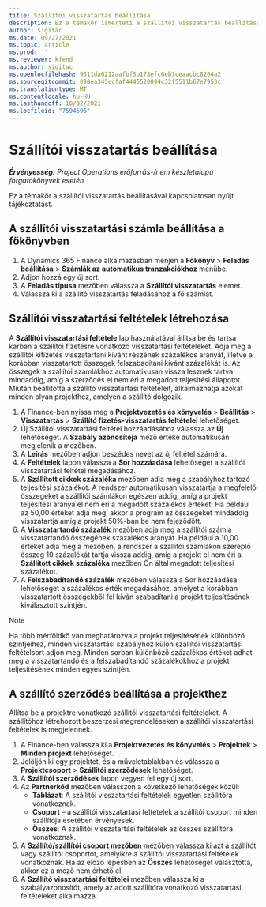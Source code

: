 ```yaml
---
title: Szállítói visszatartás beállítása
description: Ez a témakör ismerteti a szállítói visszatartás beállítását.
author: sigitac
ms.date: 09/27/2021
ms.topic: article
ms.prod: ''
ms.reviewer: kfend
ms.author: sigitac
ms.openlocfilehash: 9511da6212aafbf5b173efc6eb1ceaacbc8264a2
ms.sourcegitcommit: 098ea345ecfaf4445520094c32f5511b67e7953c
ms.translationtype: MT
ms.contentlocale: hu-HU
ms.lasthandoff: 10/02/2021
ms.locfileid: "7594596"
---
```

# <a name="set-up-vendor-retention"></a>Szállítói visszatartás beállítása

_**Érvényesség:** Project Operations erőforrás-/nem készletalapú forgatókönyvek esetén_

Ez a témakör a szállítói visszatartás beállításával kapcsolatosan nyújt tájékoztatást.

## <a name="set-up-a-vendor-retention-account-in-general-ledger"></a>A szállítói visszatartási számla beállítása a főkönyvben

1. A Dynamics 365 Finance alkalmazásban menjen a **Főkönyv** > **Feladás beállítása** > **Számlák az automatikus tranzakciókhoz** menübe.
2. Adjon hozzá egy új sort.
3. A **Feladás típusa** mezőben válassza a **Szállítói visszatartás** elemet.
4. Válassza ki a szállító visszatartás feladásához a fő számlát.

## <a name="create-vendor-retention-terms"></a>Szállítói visszatartási feltételek létrehozása

A **Szállítói visszatartási feltétele** lap használatával állítsa be és tartsa karban a szállítói fizetésre vonatkozó visszatartási feltételeket. Adja meg a szállítói kifizetés visszatartani kívánt részének százalékos arányát, illetve a korábban visszatartott összegek felszabadítani kívánt százalékát is. Az összegek a szállítói számlákhoz automatikusan vissza lesznek tartva mindaddig, amíg a szerződés el nem éri a megadott teljesítési állapotot. Miután beállította a szállító visszatartási feltételeit, alkalmazhatja azokat minden olyan projekthez, amelyen a szállító dolgozik.

1. A Finance-ben nyissa meg a **Projektvezetés és könyvelés** > **Beállítás** > **Visszatartás** > **Szállító fizetés-visszatartás feltételei** lehetőséget.
2. Új Szállítói visszatartási feltétel hozzáadásához válassza az **Új** lehetőséget. A **Szabály azonosítója** mező értéke automatikusan megjelenik a mezőben. 
3. A **Leírás** mezőben adjon beszédes nevet az új feltétel számára.
4. A **Feltételek** lapon válassza a **Sor hozzáadása** lehetőséget a szállítói visszatartási feltétel megadásához.
5. A **Szállított cikkek százaléka** mezőben adja meg a szabályhoz tartozó teljesítési százalékot. A rendszer automatikusan visszatartja a megfelelő összegeket a szállítói számlákon egészen addig, amíg a projekt teljesítési aránya el nem éri a megadott százalékos értéket. Ha például az 50,00 értéket adja meg, akkor a program az összegeket mindaddig visszatartja amíg a projekt 50%-ban be nem fejeződött.
6. A **Visszatartandó százalék** mezőben adja meg a szállítói számla visszatartandó összegének százalékos arányát. Ha például a 10,00 értéket adja meg a mezőben, a rendszer a szállítói számlákon szereplő összeg 10 százalékát tartja vissza addig, amíg a projekt el nem éri a **Szállított cikkek százaléka** mezőben Ön által megadott teljesítési százalékot.
7. A **Felszabadítandó százalék** mezőben válassza a Sor hozzáadása lehetőséget a százalékos érték megadásához, amelyet a korábban visszatartott összegekből fel kíván szabadítani a projekt teljesítésének kiválasztott szintjén.

> [!NOTE]
> Ha több mérföldkő van meghatározva a projekt teljesítésének különböző szintjeihez, minden visszatartási szabályhoz külön szállítói visszatartási feltételsort adjon meg. Minden sorban különböző százalékos értéket adhat meg a visszatartandó és a felszabadítandó százalékokhoz a projekt teljesítésének minden egyes szintjén.

## <a name="set-up-a-vendor-agreement-for-the-project"></a>A szállító szerződés beállítása a projekthez

Állítsa be a projektre vonatkozó szállítói visszatartási feltételeket. A szállítóhoz létrehozott beszerzési megrendeléseken a szállítói visszatartási feltételek is megjelennek.

1. A Finance-ben válassza ki a **Projektvezetés és könyvelés** > **Projektek** > **Minden projekt** lehetőséget. 
2. Jelöljön ki egy projektet, és a műveletablakban és válassza a **Projektcsoport** > **Szállítói szerződések** lehetőséget.
3. A **Szállítói szerződések** lapon vegyen fel egy új sort.
4. Az **Partnerkód** mezőben válasszon a következő lehetőségek közül:
   - **Táblázat**: A szállítói visszatartási feltételek egyetlen szállítóra vonatkoznak.
   - **Csoport** – a szállítói visszatartási feltételek a szállítói csoport minden szállítója esetében érvényesek.
   - **Összes**: A szállítói visszatartási feltételek az összes szállítóra vonatkoznak.
5. A **Szállító/szállítói csoport mezőben** mezőben válassza ki azt a szállítót vagy szállítói csoportot, amelyikre a szállítói visszatartási feltételek vonatkoznak. Ha az előző lépésben az **Összes** lehetőséget választotta, akkor ez a mező nem érhető el.
6. A **Szállító visszatartási feltételei** mezőben válassza ki a szabályazonosítót, amely az adott szállítóra vonatkozó visszatartási feltételeket alkalmazza.

